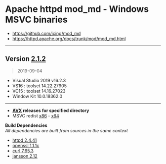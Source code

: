 # Apache httpd mod_md - Windows MSVC binaries #
- https://github.com/icing/mod_md
- https://httpd.apache.org/docs/trunk/mod/mod_md.html

----
## Version [2.1.2](https://github.com/icing/mod_md/tree/v2.1.2)
> 
> 2019-09-04
- Visual Studio 2019 v16.2.3
- VS16 : toolset 14.22.27905
- VC15 : toolset 14.16.27023
- Window Kit 10.0.18362.0  
----
- **[AVX](https://msdn.microsoft.com/fr-fr/library/jj620901.aspx) releases** __for specified directory__
- MSVC redist [x86](https://aka.ms/vs/16/release/vc_redist.x86.exe) - [x64](https://aka.ms/vs/16/release/vc_redist.x64.exe)

**Build Dependencies**  
*All dependencies are built from sources in the same context*
 - [httpd 2.4.41](https://github.com/apache/httpd/tree/2.4.41)   
 - [openssl 1.1.1c](https://github.com/openssl/openssl/tree/OpenSSL_1_1_1c)
 - [curl 7.65.3](https://github.com/curl/curl/tree/curl-7_65_3)  
 - [jansson 2.12](https://github.com/akheron/jansson/tree/v2.12)
